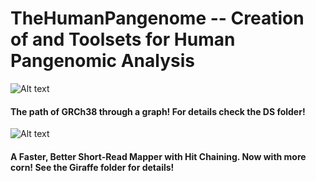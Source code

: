 # TheHumanPangenome -- Creation of and Toolsets for Human Pangenomic Analysis

![Alt text](https://github.com/NCBI-Hackathons/TheHumanPangenome/blob/master/DS/ds-vis1.png?raw=true "Title")

#### The path of GRCh38 through a graph! For details check the DS folder!

![Alt text](https://github.com/NCBI-Hackathons/TheHumanPangenome/blob/master/Giraffe/images/01.png?raw=true "Title")

#### A Faster, Better Short-Read Mapper with Hit Chaining. Now with more corn! See the Giraffe folder for details!




